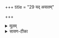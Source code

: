 +++
title = "29 यद् अयातम्"

+++


<details><summary>मूलम्</summary>

यदया॑तव्ँवह॒तुँ सू॒र्याया॑स्त्रिच॒क्रेण॑ स॒ँ॒सद॑मि॒च्छमा॑नौ ।   
स्तौमि॑ दे॒वाव॒श्विनौ॑ नाथि॒तो जो॑हवीमि॒ तौ नो॑ मुञ्चत॒माग॑सः ।
</details>

<details><summary>सायण-टीका</summary>

तत्रैव याज्यामाह– यदयातं वहतुमिति।   यद्यस्मात्कारणात्सूर्यायाः सूर्यपत्न्याः स्वमातुः संसदमिच्छमानौ।   सद्भावस्थानमिच्छन्तावश्विनौ युवां त्रिचक्रेण चक्रत्रययुक्तेन रथेन वहतुं वाहयितुप्रयातं रथस्योपरि गतवन्तौ तस्मात्कारणात्तथाविधौ देवौ स्तौनीत्यादि पूर्ववत्।
</details>